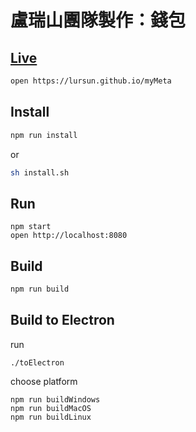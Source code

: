 # 盧瑞山團隊製作：錢包

## [Live](https://lursun.github.io/myMeta)
```sh
open https://lursun.github.io/myMeta
```

## Install
```sh
npm run install
```
or
```sh
sh install.sh
```

## Run
```
npm start
open http://localhost:8080
```

## Build
```sh
npm run build
```

## Build to Electron

<!-- change webpack.config.js
delete the comment
```
// target: 'electron-renderer', // 給electron用
``` -->

run
```
./toElectron
```
choose platform
```
npm run buildWindows
npm run buildMacOS
npm run buildLinux
```
